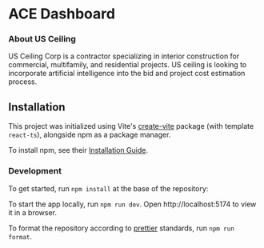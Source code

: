 # ACE Dashboard

### About US Ceiling

US Ceiling Corp is a contractor specializing in interior construction for commercial, multifamily, and residential
projects. US ceiling is looking to incorporate artificial intelligence into the bid and project cost estimation process.

## Installation

This project was initialized using Vite's [create-vite](https://github.com/vitejs/vite/tree/main/packages/create-vite)
package (with template `react-ts`), alongside npm as a package manager.

To install npm, see their [Installation Guide](https://npmpkg.com/getting-started/install).

### Development

To get started, run ```npm install``` at the base of the repository:

To start the app locally, run ```npm run dev```. Open http://localhost:5174 to view it in a browser.

To format the repository according to [prettier](https://prettier.io/) standards, run ```npm run format```.


